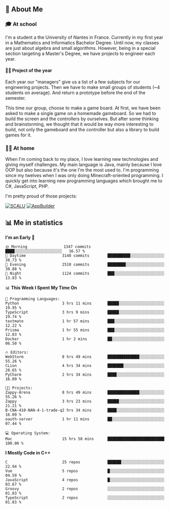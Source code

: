 ## 👀 About Me

### 🎓 At school

I'm a student a the University of Nantes in France. Currently in my first year in a Mathematics and Informatics Bachelor Degree. Until now, my classes are just about algebra and small algorithms. However, being in a special section targeting a Master's Degree, we have projects to engineer each year. 

#### 🔧🔬 Project of the year

Each year our "managers" give us a list of a few subjects for our engineering projects. Then we have to make small groups of students (~4 students on average). And return a prototype before the end of the semester.

This time our group, choose to make a game board. At first, we have been asked to make a single game on a homemade gameboard. So we had to build the screen and the controllers by ourselves. 
But after some thinking and brainstorming, we thought that it would be way more interesting to build, not only the gameboard and the controller but also a library to build games for it.

### 👨‍💻 At home

When I'm coming back to my place, I love learning new technologies and giving myself challenges. My main language is Java, mainly because I love OOP but also because it's the one I'm the most used to. I'm programming since my twelves when I was only doing Minecraft-oriented programming.  I quickly get into learning new programming languages which brought me to C#, JavaScript, PHP. 

I'm pretty proud of those projects:

[![SCALU](https://github-readme-stats.vercel.app/api/pin?username=renardfute&repo=SCALU)](https://github.com/renardfute/scalu)
[![AppBuilder](https://github-readme-stats.vercel.app/api/pin?username=pulsedev2&repo=AppBuilder)](https://github.com/pulsedev2/AppBuilder)

## 📊 Me in statistics
<!--START_SECTION:waka-->
**I'm an Early 🐤** 

```text
🌞 Morning                1347 commits        ████░░░░░░░░░░░░░░░░░░░░░   16.57 % 
🌆 Daytime                3148 commits        ██████████░░░░░░░░░░░░░░░   38.73 % 
🌃 Evening                2510 commits        ████████░░░░░░░░░░░░░░░░░   30.88 % 
🌙 Night                  1124 commits        ███░░░░░░░░░░░░░░░░░░░░░░   13.83 % 
```


📊 **This Week I Spent My Time On** 

```text
💬 Programming Languages: 
Python                   3 hrs 11 mins       █████░░░░░░░░░░░░░░░░░░░░   19.95 % 
TypeScript               3 hrs 9 mins        █████░░░░░░░░░░░░░░░░░░░░   19.74 % 
textmate                 1 hr 57 mins        ███░░░░░░░░░░░░░░░░░░░░░░   12.22 % 
Prisma                   1 hr 55 mins        ███░░░░░░░░░░░░░░░░░░░░░░   12.03 % 
Docker                   1 hr 2 mins         ██░░░░░░░░░░░░░░░░░░░░░░░   06.50 % 

🔥 Editors: 
WebStorm                 8 hrs 49 mins       ██████████████░░░░░░░░░░░   55.26 % 
CLion                    4 hrs 34 mins       ███████░░░░░░░░░░░░░░░░░░   28.65 % 
PyCharm                  2 hrs 34 mins       ████░░░░░░░░░░░░░░░░░░░░░   16.09 % 

🐱‍💻 Projects: 
Zappy-Arena              8 hrs 49 mins       ██████████████░░░░░░░░░░░   55.26 % 
Zappy                    3 hrs 23 mins       █████░░░░░░░░░░░░░░░░░░░░   21.21 % 
B-CNA-410-NAN-4-1-trade-q2 hrs 34 mins       ████░░░░░░░░░░░░░░░░░░░░░   16.09 % 
oauth-server             1 hr 11 mins        ██░░░░░░░░░░░░░░░░░░░░░░░   07.44 % 

💻 Operating System: 
Mac                      15 hrs 58 mins      █████████████████████████   100.00 % 
```

**I Mostly Code in C++** 

```text
C                        25 repos            ██████░░░░░░░░░░░░░░░░░░░   22.94 % 
Vue                      5 repos             █░░░░░░░░░░░░░░░░░░░░░░░░   04.59 % 
JavaScript               4 repos             █░░░░░░░░░░░░░░░░░░░░░░░░   03.67 % 
Groovy                   2 repos             ░░░░░░░░░░░░░░░░░░░░░░░░░   01.83 % 
TypeScript               2 repos             ░░░░░░░░░░░░░░░░░░░░░░░░░   01.83 % 
```




<!--END_SECTION:waka-->
